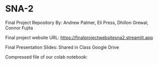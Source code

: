 # SNA-2
Final Project Repository
By: Andrew Palmer, Eli Press, Dhillon Grewal, Connor Fujita

Final project website URL: https://finalprojectwebsitesna2.streamlit.app

Final Presentation Slides: Shared in Class Google Drive

Compressed file of our colab notebook: 

